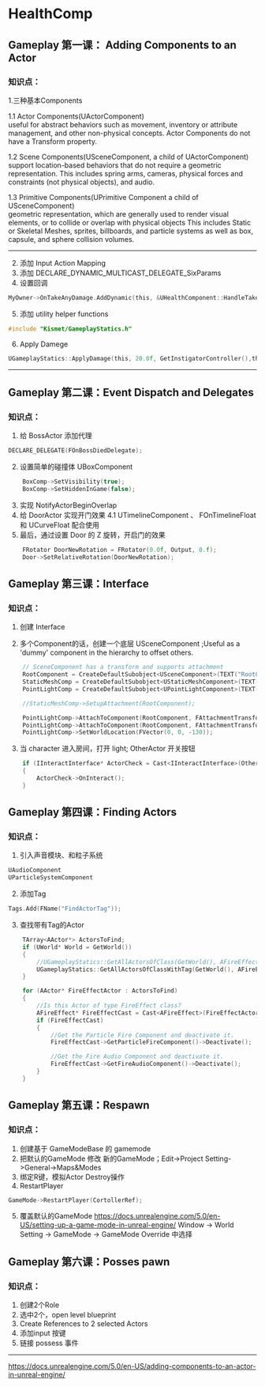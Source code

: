 # HealthComp

## Gameplay 第一课： Adding Components to an Actor  

### 知识点：  
1.三种基本Components  

1.1 Actor Components(UActorComponent)  
useful for abstract behaviors such as movement, inventory or attribute management, and other non-physical concepts.
Actor Components do not have a Transform property.

1.2 Scene Components(USceneComponent, a child of UActorComponent)  
support location-based behaviors that do not require a geometric representation. 
This includes spring arms, cameras, physical forces and constraints (not physical objects), and audio.

1.3 Primitive Components(UPrimitive Component  a child of USceneComponent)  
 geometric representation, which are generally used to render visual elements, or to collide or overlap with physical objects
This includes Static or Skeletal Meshes, sprites, billboards, and particle systems as well as box, capsule, and sphere collision volumes.

---

2. 添加 Input Action Mapping
3. 添加 DECLARE_DYNAMIC_MULTICAST_DELEGATE_SixParams
4. 设置回调
```c
MyOwner->OnTakeAnyDamage.AddDynamic(this, &UHealthComponent::HandleTakeAnyDamage);
```
5. 添加 utility helper functions
```c
#include "Kismet/GameplayStatics.h"
```
6. Apply Damege
```c
UGameplayStatics::ApplyDamage(this, 20.0f, GetInstigatorController(),this,GenericDamageType);
```

---

## Gameplay 第二课：Event Dispatch and Delegates
### 知识点：
1.  给 BossActor 添加代理
```c
DECLARE_DELEGATE(FOnBossDiedDelegate);
```

2.  设置简单的碰撞体 UBoxComponent
```c
	BoxComp->SetVisibility(true);
	BoxComp->SetHiddenInGame(false);
```

3.  实现 NotifyActorBeginOverlap
4.  给 DoorActor 实现开门效果
4.1 UTimelineComponent 、 FOnTimelineFloat 和 UCurveFloat 配合使用
5. 最后，通过设置 Door 的 Z 旋转，开启门的效果
```c
    FRotator DoorNewRotation = FRotator(0.0f, Output, 0.f);
    Door->SetRelativeRotation(DoorNewRotation);
```
## Gameplay 第三课：Interface
### 知识点：
1.  创建 Interface

2. 多个Component的话，创建一个底层 USceneComponent ;Useful as a 'dummy' component in the hierarchy to offset others.
```c
    // SceneComponent has a transform and supports attachment
    RootComponent = CreateDefaultSubobject<USceneComponent>(TEXT("RootComponent"));
    StaticMeshComp = CreateDefaultSubobject<UStaticMeshComponent>(TEXT("StaticMeshComp"));
    PointLightComp = CreateDefaultSubobject<UPointLightComponent>(TEXT("PointLightComp"));

    //StaticMeshComp->SetupAttachment(RootComponent);

    PointLightComp->AttachToComponent(RootComponent, FAttachmentTransformRules::KeepRelativeTransform);
    PointLightComp->AttachToComponent(RootComponent, FAttachmentTransformRules::KeepRelativeTransform);
    PointLightComp->SetWorldLocation(FVector(0, 0, -130));
```
3. 当 character 进入房间，打开 light; OtherActor 开关按钮
```c
	if (IInteractInterface* ActorCheck = Cast<IInteractInterface>(OtherActor))
	{
		ActorCheck->OnInteract();
	}
```

## Gameplay 第四课：Finding Actors
### 知识点：
1.  引入声音模块、和粒子系统
```c
UAudioComponent
UParticleSystemComponent
```

2. 添加Tag
```c
Tags.Add(FName("FindActorTag"));
```

3. 查找带有Tag的Actor
```c
	TArray<AActor*> ActorsToFind;
	if (UWorld* World = GetWorld())
	{
		//UGameplayStatics::GetAllActorsOfClass(GetWorld(), AFireEffect::StaticClass(), ActorsToFind);
		UGameplayStatics::GetAllActorsOfClassWithTag(GetWorld(), AFireEffect::StaticClass(), FName("FindActorTag"), ActorsToFind);
	}

	for (AActor* FireEffectActor : ActorsToFind)
	{
		//Is this Actor of type FireEffect class?
		AFireEffect* FireEffectCast = Cast<AFireEffect>(FireEffectActor);
		if (FireEffectCast)
		{
			//Get the Particle Fire Component and deactivate it.            
			FireEffectCast->GetParticleFireComponent()->Deactivate();

			//Get the Fire Audio Component and deactivate it.           
			FireEffectCast->GetFireAudioComponent()->Deactivate();
		}
	}
```

## Gameplay 第五课：Respawn
### 知识点：
1.  创建基于 GameModeBase 的 gamemode
2.  把默认的GameMode 修改 新的GameMode；Edit->Project Setting->General->Maps&Modes
3.  绑定R键，模拟Actor Destroy操作
4.  RestartPlayer
```c
GameMode->RestartPlayer(CortollerRef);
```
5.  覆盖默认的GameMode
https://docs.unrealengine.com/5.0/en-US/setting-up-a-game-mode-in-unreal-engine/
Window -> World Setting -> GameMode -> GameMode Override 中选择

## Gameplay 第六课：Posses pawn
### 知识点：
1. 创建2个Role
2. 选中2个，open level blueprint
3. Create References to 2 selected Actors
4. 添加input 按键
5. 链接 possess 事件


---

https://docs.unrealengine.com/5.0/en-US/adding-components-to-an-actor-in-unreal-engine/
